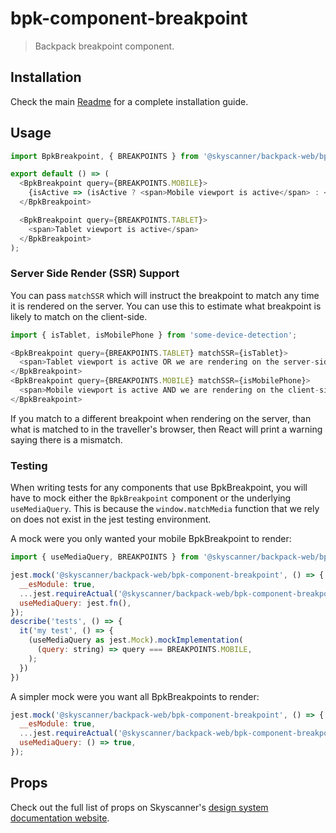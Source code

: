 # bpk-component-breakpoint

> Backpack breakpoint component.

## Installation

Check the main [Readme](https://github.com/skyscanner/backpack#usage) for a complete installation guide.

## Usage

```js
import BpkBreakpoint, { BREAKPOINTS } from '@skyscanner/backpack-web/bpk-component-breakpoint';

export default () => (
  <BpkBreakpoint query={BREAKPOINTS.MOBILE}>
    {isActive => (isActive ? <span>Mobile viewport is active</span> : <span>Mobile viewport is inactive</span>)}
  </BpkBreakpoint>

  <BpkBreakpoint query={BREAKPOINTS.TABLET}>
    <span>Tablet viewport is active</span>
  </BpkBreakpoint>
);
```

### Server Side Render (SSR) Support

You can pass `matchSSR` which will instruct the breakpoint to match any time it is rendered on the server. You can use
this to estimate what breakpoint is likely to match on the client-side.

```js
import { isTablet, isMobilePhone } from 'some-device-detection';

<BpkBreakpoint query={BREAKPOINTS.TABLET} matchSSR={isTablet}>
  <span>Tablet viewport is active OR we are rendering on the server-side</span>
</BpkBreakpoint>
<BpkBreakpoint query={BREAKPOINTS.MOBILE} matchSSR={isMobilePhone}>
  <span>Mobile viewport is active AND we are rendering on the client-side</span>
</BpkBreakpoint>
```

If you match to a different breakpoint when rendering on the server, than what is matched to in the traveller's browser,
then React will print a warning saying there is a mismatch.

### Testing

When writing tests for any components that use BpkBreakpoint, you will have to mock either the `BpkBreakpoint` component
or the underlying `useMediaQuery`. This is because the `window.matchMedia` function that we rely on does not exist in
the jest testing environment.

A mock were you only wanted your mobile BpkBreakpoint to render:
```js
import { useMediaQuery, BREAKPOINTS } from '@skyscanner/backpack-web/bpk-component-breakpoint';

jest.mock('@skyscanner/backpack-web/bpk-component-breakpoint', () => {
  __esModule: true,
  ...jest.requireActual('@skyscanner/backpack-web/bpk-component-breakpoint'),
  useMediaQuery: jest.fn(),
});
describe('tests', () => {
  it('my test', () => {
    (useMediaQuery as jest.Mock).mockImplementation(
      (query: string) => query === BREAKPOINTS.MOBILE,
    );
  })
})
```

A simpler mock were you want all BpkBreakpoints to render:
```js
jest.mock('@skyscanner/backpack-web/bpk-component-breakpoint', () => {
  __esModule: true,
  ...jest.requireActual('@skyscanner/backpack-web/bpk-component-breakpoint'),
  useMediaQuery: () => true,
});
```


## Props

Check out the full list of props on Skyscanner's [design system documentation website](https://www.skyscanner.design/latest/components/breakpoint/web-5sPWfgsH#section-props-32).
